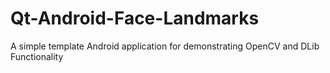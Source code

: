 # Qt-Android-Face-Landmarks
A simple template Android application for demonstrating OpenCV and DLib Functionality
